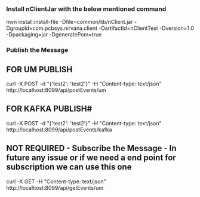 ### Install nClientJar with the below mentioned command
mvn install:install-file -Dfile=common/lib/nClient.jar -DgroupId=com.pcbsys.nirvana.client -DartifactId=nClientTest -Dversion=1.0 -Dpackaging=jar -DgeneratePom=true


### Publish the Message
## FOR UM PUBLISH
curl -X POST -d "{'test2': 'test2'}" -H "Content-type: text/json"  http://localhost:8099/api/postEvents/um
## FOR KAFKA PUBLISH#
curl -X POST -d "{'test2': 'test2'}" -H "Content-type: text/json"  http://localhost:8099/api/postEvents/kafka

## NOT REQUIRED - Subscribe the Message - In future any issue or if we need a end point for subscription we can use this one
curl -X GET -H "Content-type: text/json"  http://localhost:8099/api/getEvents/um
